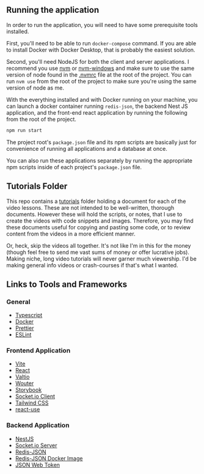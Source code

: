 ## Running the application

In order to run the application, you will need to have some prerequisite tools installed.

First, you'll need to be able to run `docker-compose` command. If you are able to install Docker with Docker Desktop, that is probably the easiest solution.

Second, you'll need NodeJS for both the client and server applications. I recommend you use [nvm](https://github.com/nvm-sh/nvm) or [nvm-windows](https://github.com/coreybutler/nvm-windows) and make sure to use the same version of node found in the [.nvmrc](/.nvmrc) file at the root of the project. You can run `nvm use` from the root of the project to make sure you're using the same version of node as me.

With the everything installed and with Docker running on your machine, you can launch a docker container running `redis-json`, the backend Nest JS application, and the front-end react application by running the following from the root of the project.

```sh
npm run start
```

The project root's `package.json` file and its npm scripts are basically just for convenience of running all applications and a database at once.

You can also run these applications separately by running the appropriate npm scripts inside of each project's `package.json` file.

## Tutorials Folder

This repo contains a [tutorials](tutorials) folder holding a document for each of the video lessons. These are not intended to be well-written, thorough documents. However these will hold the scripts, or notes, that I use to create the videos with code snippets and images. Therefore, you may find these documents useful for copying and pasting some code, or to review content from the videos in a more efficient manner.

Or, heck, skip the videos all together. It's not like I'm in this for the money (though feel free to send me vast sums of money or offer lucrative jobs). Making niche, long video tutorials will never garner much viewership. I'd be making general info videos or crash-courses if that's what I wanted.

## Links to Tools and Frameworks

### General

- [Typescript](https://www.typescriptlang.org/)
- [Docker](https://www.docker.com/products/docker-desktop)
- [Prettier](https://prettier.io/)
- [ESLint](https://eslint.org/docs/user-guide/getting-started)

### Frontend Application

- [Vite](https://vitejs.dev/)
- [React](https://reactjs.org/)
- [Valtio](https://github.com/pmndrs/valtio)
- [Wouter](https://github.com/molefrog/wouter)
- [Storybook](https://storybook.js.org/)
- [Socket.io Client](https://socket.io/docs/v4/client-api/)
- [Tailwind CSS](https://tailwindcss.com/)
- [react-use](https://github.com/streamich/react-use)

### Backend Application

- [NestJS](https://nestjs.com/)
- [Socket.io Server](https://socket.io/docs/v4/server-api/)
- [Redis-JSON](https://oss.redis.com/redisjson/)
- [Redis-JSON Docker Image](https://hub.docker.com/r/redislabs/rejson/)
- [JSON Web Token](https://jwt.io/)
